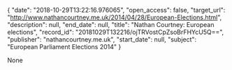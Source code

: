 {
  "date": "2018-10-29T13:22:16.976065", 
  "open_access": false, 
  "target_url": "http://www.nathancourtney.me.uk/2014/04/28/European-Elections.html", 
  "description": null, 
  "end_date": null, 
  "title": "Nathan Courtney: European elections", 
  "record_id": "20181029T132216/ojTRVostCpZsoBrFHYcU5Q==", 
  "publisher": "nathancourtney.me.uk", 
  "start_date": null, 
  "subject": "European Parliament Elections 2014"
}

None